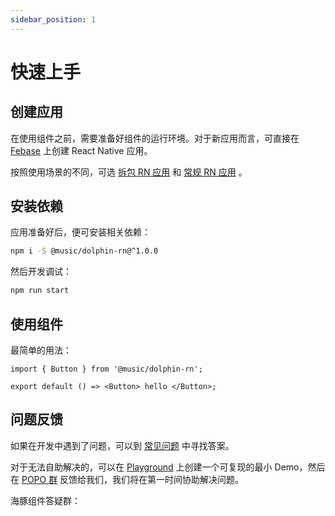 ```yaml
---
sidebar_position: 1
---
```


# 快速上手

## 创建应用

在使用组件之前，需要准备好组件的运行环境。对于新应用而言，可直接在 [Febase](https://febase.netease.com/?tenantId=1) 上创建 React Native 应用。

按照使用场景的不同，可选 [拆包 RN 应用](https://febase-doc.st.netease.com/docs/app-rn/rn-multi) 和 [常规 RN 应用](https://febase-doc.st.netease.com/docs/app-rn/rn) 。

<RawImg style={{width:800}} src="https://p5.music.126.net/obj/wonDlsKUwrLClGjCm8Kx/17558616227/c48b/35f0/a8fe/3d4e17fb94e757c36007d0713c02cc4a.png"/>

## 安装依赖

应用准备好后，便可安装相关依赖：

```sh
npm i -S @music/dolphin-rn@^1.0.0
```

然后开发调试：

```sh
npm run start
```

## 使用组件

最简单的用法：

```tsx
import { Button } from '@music/dolphin-rn';

export default () => <Button> hello </Button>;
```

## 问题反馈

如果在开发中遇到了问题，可以到 [常见问题](https://haitun.netease.com/app/5/doc/413/540) 中寻找答案。

对于无法自助解决的，可以在 [Playground](https://playground.ft.netease.com/) 上创建一个可复现的最小 Demo，然后在 [POPO 群](https://popo.netease.com/static/html/open_popo.html?ssid=2482126&sstp=1) 反馈给我们，我们将在第一时间协助解决问题。

海豚组件答疑群：

<RawImg style={{width:300}} src="https://p6.music.126.net/obj/wonDlsKUwrLClGjCm8Kx/17557920054/91ce/f547/6224/d07de5f7263a608bd1d314046872ba91.png"/>
